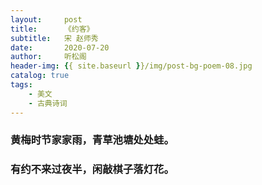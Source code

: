 ```yaml
---
layout:     post
title:      《约客》
subtitle:   宋 赵师秀
date:       2020-07-20
author:     听松阁
header-img: {{ site.baseurl }}/img/post-bg-poem-08.jpg
catalog: true
tags:
    - 美文
    - 古典诗词
---
```


### 黄梅时节家家雨，青草池塘处处蛙。
### 有约不来过夜半，闲敲棋子落灯花。

